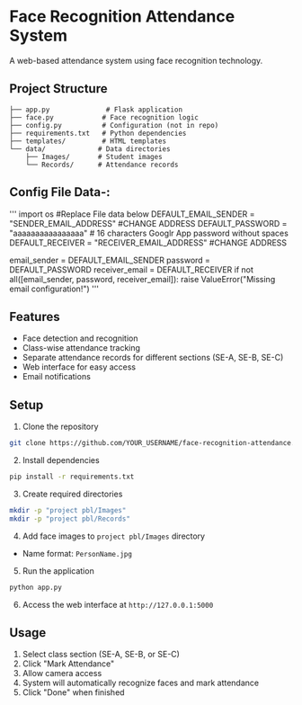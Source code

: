 # Face Recognition Attendance System

A web-based attendance system using face recognition technology.

## Project Structure

```
├── app.py              # Flask application
├── face.py            # Face recognition logic
├── config.py          # Configuration (not in repo)
├── requirements.txt   # Python dependencies
├── templates/         # HTML templates
└── data/             # Data directories
    ├── Images/       # Student images
    └── Records/      # Attendance records
```

## Config File Data-:

'''
import os
#Replace File data below
DEFAULT_EMAIL_SENDER = "SENDER_EMAIL_ADDRESS" #CHANGE ADDRESS
DEFAULT_PASSWORD = "aaaaaaaaaaaaaaaa"  # 16 characters Googlr App password without spaces
DEFAULT_RECEIVER = "RECEIVER_EMAIL_ADDRESS" #CHANGE ADDRESS

email_sender = DEFAULT_EMAIL_SENDER
password = DEFAULT_PASSWORD
receiver_email = DEFAULT_RECEIVER
if not all([email_sender, password, receiver_email]):
    raise ValueError("Missing email configuration!")
'''


## Features
- Face detection and recognition
- Class-wise attendance tracking
- Separate attendance records for different sections (SE-A, SE-B, SE-C)
- Web interface for easy access
- Email notifications

## Setup
1. Clone the repository
```bash
git clone https://github.com/YOUR_USERNAME/face-recognition-attendance.git
```

2. Install dependencies
```bash
pip install -r requirements.txt
```

3. Create required directories
```bash
mkdir -p "project pbl/Images"
mkdir -p "project pbl/Records"
```

4. Add face images to `project pbl/Images` directory
- Name format: `PersonName.jpg`

5. Run the application
```bash
python app.py
```

6. Access the web interface at `http://127.0.0.1:5000`

## Usage
1. Select class section (SE-A, SE-B, or SE-C)
2. Click "Mark Attendance"
3. Allow camera access
4. System will automatically recognize faces and mark attendance
5. Click "Done" when finished